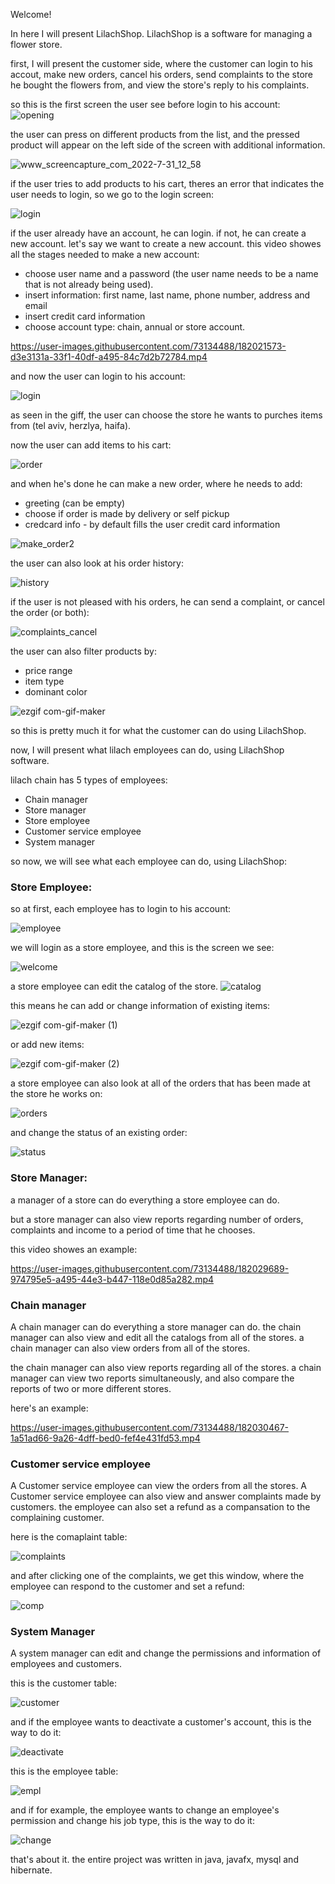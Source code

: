 Welcome! 

In here I will present LilachShop. LilachShop is a software for managing a flower store. 

first, I will present the customer side, where the customer can login to his accout, make new orders, cancel his orders, send complaints to the store he bought the flowers from, and view the store's reply to his complaints. 

so this is the first screen the user see before login to his account:
![opening](https://user-images.githubusercontent.com/73134488/182020716-8cf6c186-c7ab-4338-9466-191f840a9b7b.jpg)

the user can press on different products from the list, and the pressed product will appear on the left side of the screen with additional information. 

![www_screencapture_com_2022-7-31_12_58](https://user-images.githubusercontent.com/73134488/182021019-f13be648-9272-45a4-8ec8-bf30f975c280.gif)

if the user tries to add products to his cart, theres an error that indicates the user needs to login, so we go to the login screen:

![login](https://user-images.githubusercontent.com/73134488/182021184-441a4c50-408a-423a-89d8-f8328ddacb59.jpg)

if the user already have an account, he can login. if not, he can create a new account.
let's say we want to create a new account. this video showes all the stages needed to make a new account:
- choose user name and a password (the user name needs to be a name that is not already being used).
- insert information: first name, last name, phone number, address and email
- insert credit card information  
- choose account type: chain, annual or store account.

https://user-images.githubusercontent.com/73134488/182021573-d3e3131a-33f1-40df-a495-84c7d2b72784.mp4

and now the user can login to his account:

![login](https://user-images.githubusercontent.com/73134488/182021797-4f386c93-e1d9-4e2e-b3c4-04525cc11f19.gif)

as seen in the giff, the user can choose the store he wants to purches items from (tel aviv, herzlya, haifa).

now the user can add items to his cart:

![order](https://user-images.githubusercontent.com/73134488/182021998-73d2e4de-d955-41d7-8c28-4262da991c1d.gif)

and when he's done he can make a new order, where he needs to add:
- greeting (can be empty)
- choose if order is made by delivery or self pickup
- credcard info - by default fills the user credit card information  

![make_order2](https://user-images.githubusercontent.com/73134488/182022367-968277e3-bc0c-433a-953c-56437ef45d1f.gif)

the user can also look at his order history: 

![history](https://user-images.githubusercontent.com/73134488/182023080-5e535a6b-360d-41e8-9e83-ec06e6d50a0a.jpg)

if the user is not pleased with his orders, he can send a complaint, or cancel the order (or both):

![complaints_cancel](https://user-images.githubusercontent.com/73134488/182023822-134f7260-eec2-4178-95cf-d448714d6dcc.gif)

the user can also filter products by:
- price range
- item type
- dominant color

![ezgif com-gif-maker](https://user-images.githubusercontent.com/73134488/182024288-cf293bbf-dc7b-4568-aa30-7c247e869cf3.gif)

so this is pretty much it for what the customer can do using LilachShop.

now, I will present what lilach employees can do, using LilachShop software.

lilach chain has 5 types of employees:
- Chain manager
- Store manager
- Store employee
- Customer service employee
- System manager

so now, we will see what each employee can do, using LilachShop:

### Store Employee:

so at first, each employee has to login to his account: 

![employee](https://user-images.githubusercontent.com/73134488/182024909-541b7248-dd6b-4646-ac24-8b5c4689f6f4.jpg)

we will login as a store employee, and this is the screen we see:

![welcome](https://user-images.githubusercontent.com/73134488/182025009-d5efeb9d-d7c1-4b60-8f26-5b59bc92811c.jpg)

a store employee can edit the catalog of the store. 
![catalog](https://user-images.githubusercontent.com/73134488/182028332-5f7b626c-2a06-4789-befb-cc6cc7fc3a58.jpg)

this means he can add or change information of existing items:

![ezgif com-gif-maker (1)](https://user-images.githubusercontent.com/73134488/182028536-593b960d-801d-41e4-b1b5-aad3317caffd.gif)

or add new items:

![ezgif com-gif-maker (2)](https://user-images.githubusercontent.com/73134488/182028717-e3365875-3f7a-4c84-abad-fe3b6b198987.gif)

a store employee can also look at all of the orders that has been made at the store he works on:

![orders](https://user-images.githubusercontent.com/73134488/182028992-fde16db5-7140-416b-8aa1-2aa27fb0e492.jpg)

and change the status of an existing order:

![status](https://user-images.githubusercontent.com/73134488/182029036-cf324c7e-ae5c-462f-ab49-144a4889b9d1.jpg)

### Store Manager:

a manager of a store can do everything a store employee can do. 

but a store manager can also view reports regarding number of orders, complaints and income to a period of time that he chooses. 

this video showes an example:

https://user-images.githubusercontent.com/73134488/182029689-974795e5-a495-44e3-b447-118e0d85a282.mp4

### Chain manager

A chain manager can do everything a store manager can do. the chain manager can also view and edit all the catalogs from all of the stores. a chain manager can also view orders from all of the stores.

the chain manager can also view reports regarding all of the stores. a chain manager can view two reports simultaneously, and also compare the reports of two or more different stores. 

here's an example:

https://user-images.githubusercontent.com/73134488/182030467-1a51ad66-9a26-4dff-bed0-fef4e431fd53.mp4

### Customer service employee

A Customer service employee can view the orders from all the stores. 
A Customer service employee can also view and answer complaints made by customers. the employee can also set a refund as a compansation to the complaining customer.

here is the comaplaint table:

![complaints](https://user-images.githubusercontent.com/73134488/182030731-d49ea692-4298-4374-96fe-11ecc2495ff1.jpg)

and after clicking one of the complaints, we get this window, where the employee can respond to the customer and set a refund:

![comp](https://user-images.githubusercontent.com/73134488/182032356-83022993-1409-42d5-a868-6d67b166cae4.jpg)

### System Manager

A system manager can edit and change the permissions and information of employees and customers. 

this is the customer table:

![customer](https://user-images.githubusercontent.com/73134488/182032798-a08bae4e-d7b1-4039-a3e9-9384f47e4387.jpg)

and if the employee wants to deactivate a customer's account, this is the way to do it:

![deactivate](https://user-images.githubusercontent.com/73134488/182032862-5eeacee9-d2bd-4f3a-b943-fae5eae113db.jpg)

this is the employee table: 

![empl](https://user-images.githubusercontent.com/73134488/182032930-ce505865-8a4d-4505-a594-dfe8d4048f75.jpg)

and if for example, the employee wants to change an employee's permission and change his job type, this is the way to do it:

![change](https://user-images.githubusercontent.com/73134488/182032952-40a1968a-245d-4829-9eed-0279ee696934.jpg)


that's about it. the entire project was written in java, javafx, mysql and hibernate. 
